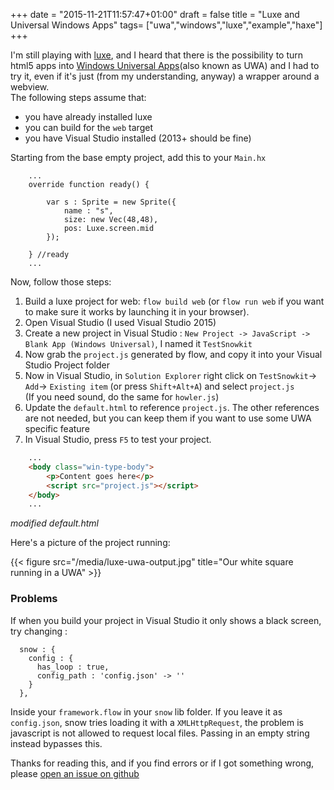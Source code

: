 +++
date = "2015-11-21T11:57:47+01:00"
draft = false
title = "Luxe and Universal Windows Apps"
tags= ["uwa","windows","luxe","example","haxe"]
+++

I'm still playing with [luxe](http://luxeengine.com/), and I heard that there is the possibility to turn html5 apps into [Windows Universal Apps](https://msdn.microsoft.com/en-US/library/windows/apps/dn726767.aspx)(also known as UWA) and I had to try it, even if it's just (from my understanding, anyway) a wrapper around a webview.  
The following steps assume that:

- you have already installed luxe 
- you can build for the `web` target
- you have Visual Studio installed (2013+ should be fine)

Starting from the base empty project, add this to your `Main.hx`

```clike
    ...
    override function ready() {

        var s : Sprite = new Sprite({
            name : "s",
            size: new Vec(48,48),
            pos: Luxe.screen.mid
        });

    } //ready
    ...
```

Now, follow those steps:

1. Build a luxe project for web: `flow build web`  (or `flow run web` if you want to make sure it works by launching it in your browser).
2. Open Visual Studio (I used Visual Studio 2015)
3. Create a new project in Visual Studio : `New Project -> JavaScript -> Blank App (Windows Universal)`, I named it `TestSnowkit`
4. Now grab the `project.js` generated by flow, and copy it into your Visual Studio Project folder
5. Now in Visual Studio, in `Solution Explorer` right click on `TestSnowkit`-> `Add`-> `Existing item`  (or press  `Shift+Alt+A`) and select `project.js`  
(If you need sound, do the same for `howler.js`)
6. Update the `default.html` to reference `project.js`. The other references are not needed, but you can keep them if you want to use some UWA specific feature
7. In Visual Studio, press `F5` to test your project.

```html
    ...
    <body class="win-type-body">
        <p>Content goes here</p>
        <script src="project.js"></script>
    </body>
    ...
```

*modified default.html*

Here's a picture of the project running:

{{< figure src="/media/luxe-uwa-output.jpg" title="Our white square running in a UWA" >}}

### Problems

If when you build your project in Visual Studio it only shows a black screen, try changing :

```clike
  snow : {
    config : {
      has_loop : true,
      config_path : 'config.json' -> ''
    }
  },
```

Inside your `framework.flow` in your `snow` lib folder.
If you leave it as `config.json`, snow tries loading it with a `XMLHttpRequest`, the problem is javascript is not allowed to request local files.
Passing in an empty string instead bypasses this.


Thanks for reading this, and if you find errors or if I got something wrong, please [open an issue on github](https://github.com/stisa/stisa.github.io)